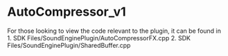 # AutoCompressor_v1
 
For those looking to view the code relevant to the plugin, it can be found in 
    1. SDK Files/SoundEnginePlugin/AutoCompressorFX.cpp
    2. SDK Files/SoundEnginePlugin/SharedBuffer.cpp